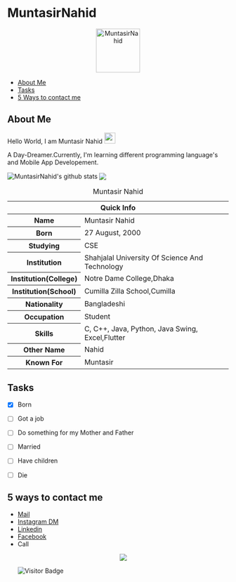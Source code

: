 # MuntasirNahid
<p align='center'><img src="https://amensah.com/ezcoder/extras/Easy_Coder_Logo_LowRes.jpg" alt="MuntasirNahid" width="100" height="100"></p>

* [About Me](#about-me)
* [Tasks](#tasks)
* [5 Ways to contact me](#5-ways-to-contact-me)

## About Me

Hello World, I am Muntasir Nahid <img src="https://media.giphy.com/media/hvRJCLFzcasrR4ia7z/giphy.gif" width="25px">

A Day-Dreamer.Currently, I'm learning different programming language's and Mobile App Developement.


<img align="center" src="https://github-readme-stats.vercel.app/api?username=MuntasirNahid&show_icons=true&include_all_commits=true&theme=radical" alt="MuntasirNahid's github stats" />
<img align="center" src="https://github-readme-stats.vercel.app/api/top-langs/?username=MuntasirNahid&layout=compact&theme=radical" />

<table>
<caption>Muntasir Nahid</caption>
<thead>
<tr>
<th colspan="2">Quick Info</th>
</tr>
</thead>
<tbody>
<tr><th scope='row'>Name</th><td>Muntasir Nahid</td></tr>
<tr><th scope='row'>Born</th><td><time datetime="2000-08-27 ">27 August, 2000</time></td></tr>
<tr><th scope='row'>Studying</th><td>CSE</td></tr>
<tr><th scope='row'>Institution</th><td>Shahjalal University Of Science And Technology</td></tr>
<tr><th scope='row'>Institution(College)</th><td>Notre Dame College,Dhaka</td></tr>
<tr><th scope='row'>Institution(School)</th><td>Cumilla Zilla School,Cumilla</td></tr>
<tr><th scope='row'>Nationality</th><td>Bangladeshi</td></tr>
<tr><th scope='row'>Occupation</th><td>Student</td></tr>
<tr><th scope='row'>Skills</th><td>C, C++, Java, Python, Java Swing, Excel,Flutter</td></tr>
<tr><th scope='row'>Other Name</th><td>Nahid</td></tr>
<tr><th scope='row'>Known For</th><td>Muntasir</td></tr>
</tbody>
</table>

## Tasks

- [x] Born
- [ ] Got a job
- [ ] Do something for my Mother and Father
- [ ] Married
- [ ] Have children
- [ ] Die


## 5 ways to contact me

<ul>
<li><a href="muntasir19@student.sust.edu" rel="me">Mail</a>
<li><a href="https://www.instagram.com/muntasir_nahid/" rel="me">Instagram DM</a>
<li><a href="https://bd.linkedin.com/in/muntasir-nahid-b1634a1aa" rel="me">Linkedin</a>
<li><a href="https://www.facebook.com/muntasirmamun.nahid/" rel="me">Facebook</a>
<li>Call</li>
</li>
<p align='center'>
<img align='center' src="https://media.giphy.com/media/CcwLAV11cALh3OuEJ5/giphy.gif" >
</p

![Visitor Badge](https://visitor-badge.laobi.icu/badge?page_id=MuntasirNahid.MuntasirNahid)
